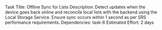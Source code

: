 Task Title: Offline Sync for Lists
Description: Detect updates when the device goes back online and reconcile local lists with the backend using the Local Storage Service. Ensure sync occurs within 1 second as per SRS performance requirements.
Dependencies: task-6
Estimated Effort: 2 days
